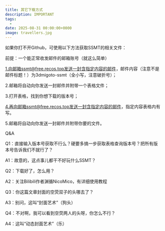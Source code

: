 ```yaml
---
title: 其它下载方式
description: IMPORTANT
tags:
  - 
date: 2025-08-31 00:00:00+0000
image: travellers.jpg
---
```


如果你打不开Github，可使用以下方法获取SSMT的相关文件：

前提：一个能正常收发邮件的邮箱账号（就这么简单）

1.向邮箱ssmt@free.recos.top发送一封含指定内容的邮件，邮件内容（注意不是邮件标题！）为3dmigoto-ssmt（全小写，注意破折号）；

2.邮箱将自动向你发送一封邮件并附带一个表格文件；

3.打开表格，找到你想下载的版本号；

4.再向邮箱ssmt@free.recos.top发送一封含指定内容的邮件，指定内容表格内有写。

5.邮箱将自动向你发送一封邮件并附带你要的文件。

Q&A

Q1：直接输入版本号获取不行么？硬要多搞一步获取表格查询版本号？把所有版本号告诉我们不就行了？

A1：故意的，这点事儿都干不好玩什么SSMT？

Q2：下载好了，怎么用？

A2：关注Bilibili作者渊循NicoMico，有详细使用教程

Q3：你这篇文章封面的空荧双子的头哪去了？

A3：别问，这叫“封面艺术”（狗头）

Q4：不对啊，我可以看到空荧两人的头呀，你怎么不行？

A4：这叫“动态封面艺术”（乐）
